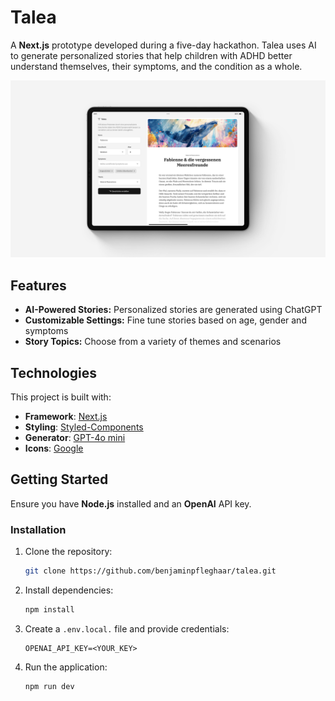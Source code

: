 # Talea

A **Next.js** prototype developed during a five-day hackathon. Talea uses AI to generate personalized stories that help children with ADHD better understand themselves, their symptoms, and the condition as a whole.

![Mockup](./assets/mockup.jpg)

## Features

- **AI-Powered Stories:** Personalized stories are generated using ChatGPT
- **Customizable Settings:** Fine tune stories based on age, gender and symptoms
- **Story Topics:** Choose from a variety of themes and scenarios

## Technologies

This project is built with:

- **Framework**: [Next.js](https://nextjs.org)
- **Styling**: [Styled-Components](https://styled-components.com/)
- **Generator**: [GPT-4o mini](https://openai.com/)
- **Icons**: [Google](https://fonts.google.com/icons)

## Getting Started

Ensure you have **Node.js** installed and an **OpenAI** API key.

### Installation

1. Clone the repository:
   ```bash
   git clone https://github.com/benjaminpfleghaar/talea.git
   ```

2. Install dependencies:
   ```bash
   npm install
   ```

3. Create a `.env.local.` file and provide credentials:
   ```plaintext
   OPENAI_API_KEY=<YOUR_KEY>
   ```

4. Run the application:
   ```bash
   npm run dev
   ```